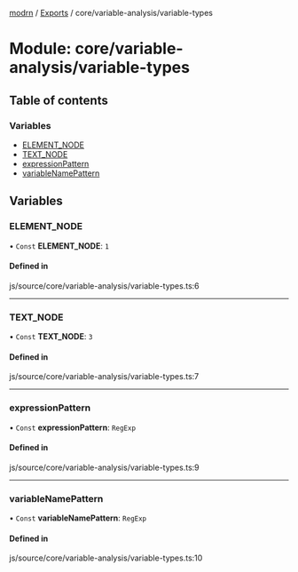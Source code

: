[modrn](../README.md) / [Exports](../modules.md) / core/variable-analysis/variable-types

# Module: core/variable-analysis/variable-types

## Table of contents

### Variables

- [ELEMENT\_NODE](core_variable_analysis_variable_types.md#element_node)
- [TEXT\_NODE](core_variable_analysis_variable_types.md#text_node)
- [expressionPattern](core_variable_analysis_variable_types.md#expressionpattern)
- [variableNamePattern](core_variable_analysis_variable_types.md#variablenamepattern)

## Variables

### ELEMENT\_NODE

• `Const` **ELEMENT\_NODE**: ``1``

#### Defined in

js/source/core/variable-analysis/variable-types.ts:6

___

### TEXT\_NODE

• `Const` **TEXT\_NODE**: ``3``

#### Defined in

js/source/core/variable-analysis/variable-types.ts:7

___

### expressionPattern

• `Const` **expressionPattern**: `RegExp`

#### Defined in

js/source/core/variable-analysis/variable-types.ts:9

___

### variableNamePattern

• `Const` **variableNamePattern**: `RegExp`

#### Defined in

js/source/core/variable-analysis/variable-types.ts:10
